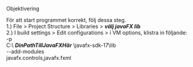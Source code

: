 Objektivering

För att start programmet korrekt, följ dessa steg.  
1.) File > Project Structure > Libraries > ***välj javaFX lib***  
2.) I build settings > Edit configurations > i VM options, klistra in följande:  
-p  
C:\ ***DinPathTillJavaFXHär*** \javafx-sdk-17\lib  
--add-modules  
javafx.controls,javafx.fxml  
